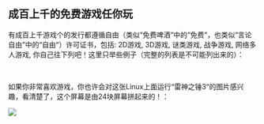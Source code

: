 <?php require("../../entete.php");?> <?php require("../../base.php");?> <?php require("../../fonctions.php");?>

<div id="corps">

<h2>成百上千的免费游戏任你玩</h2>

有成百上千游戏个的发行都遵循自由（类似“免费啤酒“中的“免费“，也类似“言论自由”中的“自由“）许可证书，包括: 2D游戏, 3D游戏, 谜类游戏, 战争游戏, 网络多人游戏, 你自己往下列吧！这里只举些例子（完整的列表是不可能列出来的）：

<div id="items">

<?php all_games_from_file ();?>

<br class="clearboth" />
</div>

如果你非常喜欢游戏，你也许会对这张Linux上面运行“雷神之锤3“的图片感兴趣，看清楚了，这个屏幕是由24块屏幕拼起来的！：

<a href="Images/quake_24_screens.jpg"><img src="Images/quake_24_screens_thumbnail.jpg" /></a>

</div>


